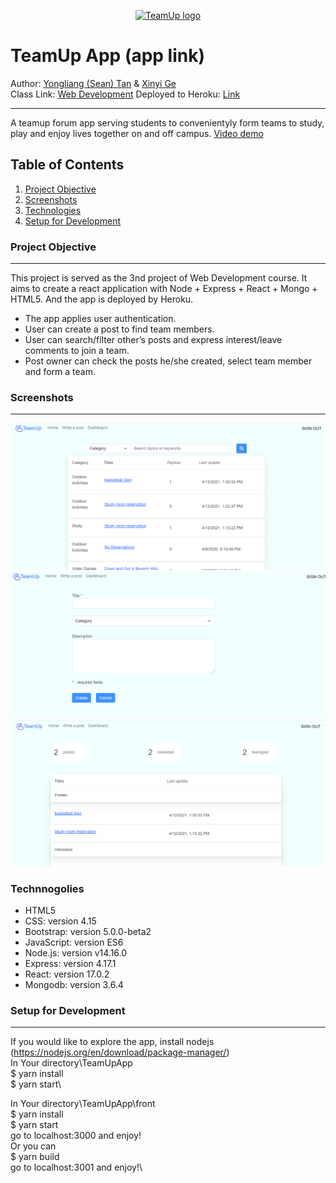 <p align="center">
  <a href="">
    <img src="https://i.imgur.com/dZUT2A5.png" alt="TeamUp logo" width="200" height="200">
  </a>
</p>

# TeamUp App (app link)
Author: [Yongliang (Sean) Tan](https://seantanty.github.io/CS-5610-project1/index.html) & [Xinyi Ge](https://xinyijackiege.github.io/)\
Class Link: [Web Development](https://johnguerra.co/classes/webDevelopment_spring_2021/)
Deployed to Heroku: [Link]()
***
A teamup forum app serving students to convenientyly form teams to study, play and enjoy lives together on and off campus.
<a href="demolink">Video demo</a>

## Table of Contents
1. [Project Objective](#project-objective)
2. [Screenshots](#screenshots)
3. [Technologies](#technologies)
4. [Setup for Development](#setup-for-development)

### Project Objective
***
This project is served as the 3nd project of Web Development course. 
It aims to create a react application with Node + Express + React + Mongo + HTML5.
And the app is deployed by Heroku.

* The app applies user authentication.
* User can create a post to find team members.
* User can search/filter other’s posts and express interest/leave comments to join a team.
* Post owner can check the posts he/she created, select team member and form a team.

### Screenshots
*** 
![Alt text](./images/home.png?raw=true "Home")
![Alt text](./images/writepost.png?raw=true "WriteAPost")
![Alt text](./images/dashboard.png?raw=true "Dashboard")

### Technnogolies
* HTML5
* CSS: version 4.15
* Bootstrap: version 5.0.0-beta2
* JavaScript: version ES6
* Node.js: version v14.16.0
* Express: version 4.17.1
* React: version 17.0.2
* Mongodb: version 3.6.4

### Setup for Development
***
If you would like to explore the app, install nodejs (https://nodejs.org/en/download/package-manager/)<br>
In Your directory\TeamUpApp\
$ yarn install\
$ yarn start\

In Your directory\TeamUpApp\front\
$ yarn install\
$ yarn start\
go to localhost:3000 and enjoy!\
Or you can\
$ yarn build\
go to localhost:3001 and enjoy!\













